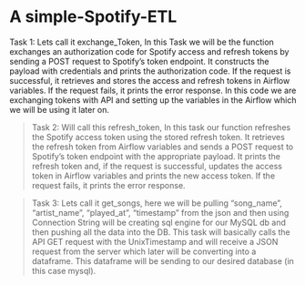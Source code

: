 # A simple-Spotify-ETL

Task 1: Lets call it exchange_Token,
In this Task we will be the function exchanges an authorization code for Spotify access and refresh tokens by sending a POST request to Spotify’s token endpoint.
It constructs the payload with credentials and prints the authorization code. If the request is successful, it retrieves and stores the access and refresh tokens in Airflow variables. If the request fails, it prints the error response.
In this code we are exchanging tokens with API and setting up the variables in the Airflow which we will be using it later on.

> Task 2: Will call this refresh_token,
In this task our function refreshes the Spotify access token using the stored refresh token. It retrieves the refresh token from Airflow variables and sends a POST request to Spotify’s token endpoint with the appropriate payload. It prints the refresh token and, if the request is successful, updates the access token in Airflow variables and prints the new access token. If the request fails, it prints the error response.

> Task 3: Lets call it get_songs, here we will be pulling “song_name”, “artist_name”, “played_at”, “timestamp” from the json and then using Connection String will be creating sql engine for our MySQL db and then pushing all the data into the DB.
This task will basically calls the API GET request with the UnixTimestamp and will receive a JSON request from the server which later will be converting into a dataframe. This dataframe will be sending to our desired database (in this case mysql).

